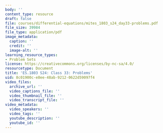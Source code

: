 ```yaml
---
body: ''
content_type: resource
draft: false
file: courses/differential-equations/mites_1803_s24_day33-problems.pdf
file_size: 39984
file_type: application/pdf
image_metadata:
  caption: ''
  credit: ''
  image-alt: ''
learning_resource_types:
- Problem Sets
license: https://creativecommons.org/licenses/by-nc-sa/4.0/
resourcetype: Document
title: 'ES.1803 S24: Class 33: Problems'
uid: 8c01900c-e8ee-48ab-9212-0622d59097f4
video_files:
  archive_url: ''
  video_captions_file: ''
  video_thumbnail_file: ''
  video_transcript_file: ''
video_metadata:
  video_speakers: ''
  video_tags: ''
  youtube_description: ''
  youtube_id: ''
---
```

